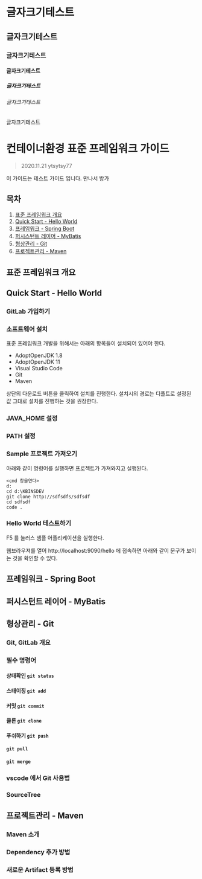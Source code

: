 # 글자크기테스트
## 글자크기테스트
### 글자크기테스트
#### 글자크기테스트
##### 글자크기테스트
###### 글자크기테스트
글자크기테스트


# 컨테이너환경 표준 프레임워크 가이드
> 2020.11.21 ytsytsy77

이 가이드는 테스트 가이드 입니다.
만나서 방가

## 목차
1. [표준 프레임워크 개요](https://github.com/ytsyts77/test-project/blob/main/README.md#%ED%91%9C%EC%A4%80-%ED%94%84%EB%A0%88%EC%9E%84%EC%9B%8C%ED%81%AC-%EA%B0%9C%EC%9A%94)
1. [Quick Start - Hello World](https://github.com/ytsyts77/test-project/blob/main/README.md#quick-start---hello-world)
1. [프레임워크 - Spring Boot](https://github.com/ytsyts77/test-project/blob/main/README.md#%ED%94%84%EB%A0%88%EC%9E%84%EC%9B%8C%ED%81%AC---spring-boot)
1. [퍼시스턴트 레이어 - MyBatis](https://github.com/ytsyts77/test-project/blob/main/README.md#%ED%8D%BC%EC%8B%9C%EC%8A%A4%ED%84%B4%ED%8A%B8-%EB%A0%88%EC%9D%B4%EC%96%B4---mybatis)
1. [형상관리 - Git](https://github.com/ytsyts77/test-project/blob/main/README.md#%ED%98%95%EC%83%81%EA%B4%80%EB%A6%AC---git)
1. [프로젝트관리 - Maven](https://github.com/ytsyts77/test-project/blob/main/README.md#%ED%94%84%EB%A1%9C%EC%A0%9D%ED%8A%B8%EA%B4%80%EB%A6%AC---maven)



## 표준 프레임워크 개요

## Quick Start - Hello World

### GitLab 가입하기

### 소프트웨어 설치

표준 프레임워크 개발을 위해서는 아래의 항목들이 설치되어 있어야 한다.
* AdoptOpenJDK 1.8
* AdoptOpenJDK 11
* Visual Studio Code
* Git
* Maven

상단의 다운로드 버튼을 클릭하여 설치를 진행한다.
설치시의 경로는 디폴트로 설정된 값 그대로 설치를 진행하는 것을 권장한다.

### JAVA_HOME 설정

### PATH 설정

### Sample 프로젝트 가져오기
아래와 같이 명령어를 실행하면 프로젝트가 가져와지고 실행된다.
```dos
<cmd 창을연다>
d:
cd d:\KBINSDEV
git clone http://sdfsdfs/sdfsdf
cd sdfsdf
code .
```


### Hello World 테스트하기
F5 를 눌러스 샘플 어플리케이션을 실행한다.

웹브라우져를 열어 http://localhost:9090/hello 에 접속하면 아래와 같이 문구가 보이는 것을 확인할 수 있다.




## 프레임워크 - Spring Boot

## 퍼시스턴트 레이어 - MyBatis

## 형상관리 - Git
### Git, GitLab 개요
### 필수 명령어
#### 상태확인 `git status`
#### 스태이징 `git add`
#### 커밋 `git commit`
#### 클론 `git clone`
#### 푸쉬하기 `git push`
#### `git pull`
#### `git merge`

### vscode 에서 Git 사용법
### SourceTree

## 프로젝트관리 - Maven
### Maven 소개
### Dependency 추가 방법
### 새로운 Artifact 등록 방법

